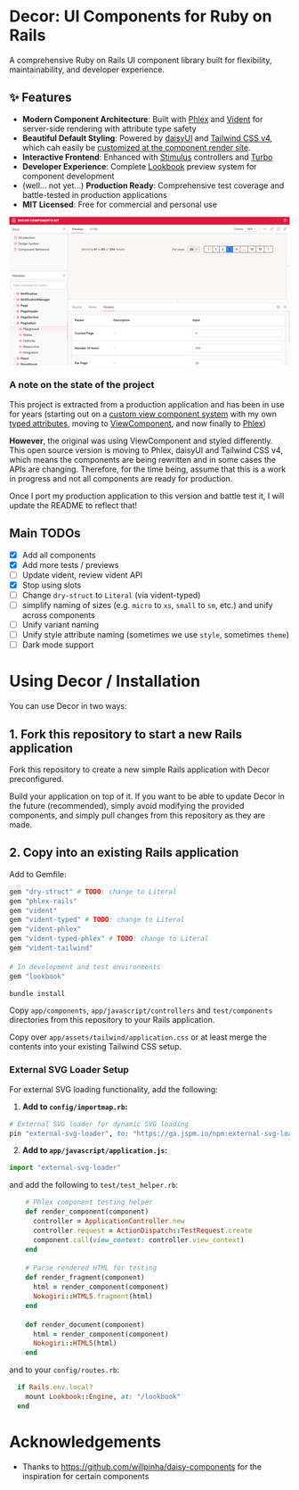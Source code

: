 # Decor: UI Components for Ruby on Rails

A comprehensive Ruby on Rails UI component library built for flexibility, maintainability, and developer experience.

## ✨ Features

- **Modern Component Architecture**: Built with [Phlex](https://phlex.fun) and [Vident](https://github.com/stevegeek/vident) for server-side rendering with attribute type safety
- **Beautiful Default Styling**: Powered by [daisyUI](https://daisyui.com) and [Tailwind CSS v4](https://tailwindcss.com), which cah easily be [customized at the component render site](https://github.com/stevegeek/vident/blob/main/README.md?plain=1#L614).
- **Interactive Frontend**: Enhanced with [Stimulus](https://stimulus.hotwired.dev) controllers and [Turbo](https://turbo.hotwired.dev)
- **Developer Experience**: Complete [Lookbook](https://lookbook.build) preview system for component development
- (well... not yet...) **Production Ready**: Comprehensive test coverage and battle-tested in production applications
- **MIT Licensed**: Free for commercial and personal use

![Decor Component Library](test/components/docs/lookbook.png)

### A note on the state of the project

This project is extracted from a production application and has been in use for years (starting out on a [custom view component system](https://github.com/stevegeek/vc) with my own [typed attributes](https://github.com/stevegeek/typed_support), moving to [ViewComponent](https://viewcomponent.org), and now finally to [Phlex](https://phlex.fun))

**However**, the original was using ViewComponent and styled differently. This open source version is moving to Phlex, daisyUI and Tailwind CSS v4, which means the components are being rewritten 
and in some cases the APIs are changing. Therefore, for the time being, assume that this is a work in progress and not all components
are ready for production. 

Once I port my production application to this version and battle test it, I will update the README to reflect that!

## Main TODOs

- [x] Add all components
- [x] Add more tests / previews
- [ ] Update vident, review vident API
- [x] Stop using slots
- [ ] Change `dry-struct` to `Literal` (via vident-typed)
- [ ] simplify naming of sizes (e.g. `micro` to `xs`, `small` to `sm`, etc.) and unify across components
- [ ] Unify variant naming
- [ ] Unify style attribute naming (sometimes we use `style`, sometimes `theme`)
- [ ] Dark mode support

# Using Decor / Installation

You can use Decor in two ways:

## 1. Fork this repository to start a new Rails application

Fork this repository to create a new simple Rails application with Decor preconfigured.

Build your application on top of it. If you want to be able to update Decor in the future (recommended), simply
avoid modifying the provided components, and simply pull changes from this repository as they are made.

## 2. Copy into an existing Rails application

Add to Gemfile:

```ruby
gem "dry-struct" # TODO: change to Literal
gem "phlex-rails"
gem "vident"
gem "vident-typed" # TODO: change to Literal
gem "vident-phlex" 
gem "vident-typed-phlex" # TODO: change to Literal
gem "vident-tailwind"

# In development and test environments
gem "lookbook"
```

```bash
bundle install
```

Copy `app/components`, `app/javascript/controllers` and `test/components` directories from this repository to your Rails application.

Copy over `app/assets/tailwind/application.css` or at least merge the contents into your existing Tailwind CSS setup.

### External SVG Loader Setup

For external SVG loading functionality, add the following:

1. **Add to `config/importmap.rb`:**
```ruby
# External SVG loader for dynamic SVG loading
pin "external-svg-loader", to: "https://ga.jspm.io/npm:external-svg-loader@1.7.1/dist/svg-loader.min.js"
```

2. **Add to `app/javascript/application.js`:**
```javascript
import "external-svg-loader"
```

and add the following to `test/test_helper.rb`:

```ruby
    # Phlex component testing helper
    def render_component(component)
      controller = ApplicationController.new
      controller.request = ActionDispatch::TestRequest.create
      component.call(view_context: controller.view_context)
    end

    # Parse rendered HTML for testing
    def render_fragment(component)
      html = render_component(component)
      Nokogiri::HTML5.fragment(html)
    end

    def render_document(component)
      html = render_component(component)
      Nokogiri::HTML5(html)
    end
```


and to your `config/routes.rb`:

```ruby
  if Rails.env.local?
    mount Lookbook::Engine, at: "/lookbook"
  end
```

# Acknowledgements
 
- Thanks to https://github.com/willpinha/daisy-components for the inspiration for certain components
